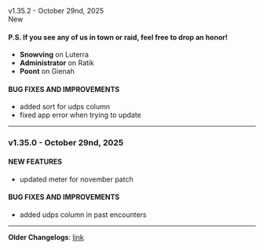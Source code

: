 <div class="rounded-md flex space-x-2 items-center">
  <div class="text-lg font-semibold text-white">
    v1.35.2 - October 29nd, 2025
  </div>
  <div class="bg-accent-500 px-2 font-medium rounded-md text-white">
    New
  </div>
</div>

#### P.S. If you see any of us in town or raid, feel free to drop an honor!

- **Snowving** on Luterra
- **Administrator** on Ratik
- **Poont** on Gienah

#### BUG FIXES AND IMPROVEMENTS

- added sort for udps column
- fixed app error when trying to update

---

### v1.35.0 - October 29nd, 2025

#### NEW FEATURES

- updated meter for november patch

#### BUG FIXES AND IMPROVEMENTS

- added udps column in past encounters

---

**Older Changelogs**: [link](https://github.com/snoww/loa-logs/releases/tag/v1.34.1)
